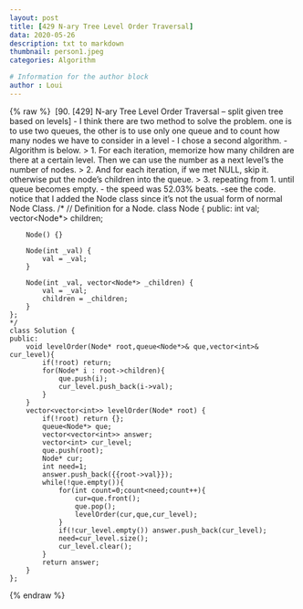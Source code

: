 ```yaml
---
layout: post
title: [429 N-ary Tree Level Order Traversal]
data: 2020-05-26
description: txt to markdown
thumbnail: person1.jpeg
categories: Algorithm

# Information for the author block
author : Loui
---
```


{% raw %}
	﻿
	[90. [429] N-ary Tree Level Order Traversal – split given tree based on levels]
	- I think there are two method to solve the problem. one is to use two queues, the other is to use only one queue and to count how many nodes we have to consider in a level 
	- I chose a second algorithm.
	- Algorithm is below.
	> 1. For each iteration, memorize how many children are there at a certain level. Then we can use the number as a next level’s the number of nodes.
	> 2. And for each iteration, if we met NULL, skip it. otherwise put the node’s children into the queue.
	> 3. repeating from 1. until queue becomes empty.
	- the speed was 52.03% beats.
	-see the code. notice that I added the Node class since it’s not the usual form of normal Node Class.
	/*
	// Definition for a Node.
	class Node {
	public:
	    int val;
	    vector<Node*> children;
	
	    Node() {}
	
	    Node(int _val) {
	        val = _val;
	    }
	
	    Node(int _val, vector<Node*> _children) {
	        val = _val;
	        children = _children;
	    }
	};
	*/
	class Solution {
	public:
	    void levelOrder(Node* root,queue<Node*>& que,vector<int>& cur_level){
	        if(!root) return;
	        for(Node* i : root->children){
	            que.push(i);
	            cur_level.push_back(i->val);
	        }
	    }
	    vector<vector<int>> levelOrder(Node* root) {
	        if(!root) return {};
	        queue<Node*> que;
	        vector<vector<int>> answer;
	        vector<int> cur_level;
	        que.push(root);
	        Node* cur;
	        int need=1;
	        answer.push_back({{root->val}});
	        while(!que.empty()){
	            for(int count=0;count<need;count++){
	                cur=que.front();
	                que.pop();
	                levelOrder(cur,que,cur_level);
	            }
	            if(!cur_level.empty()) answer.push_back(cur_level);
	            need=cur_level.size();
	            cur_level.clear();
	        }
	        return answer;
	    }
	};
	
	
{% endraw %}
